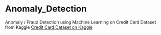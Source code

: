 # Anomaly_Detection
Anomaly / Fraud Detection using Machine Learning on Credit Card Dataset from Kaggle
[Credit Card Dataset on Kaggle](https://www.kaggle.com/mlg-ulb/creditcardfraud)
